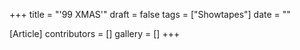 +++
title = "'99 XMAS'"
draft = false
tags = ["Showtapes"]
date = ""

[Article]
contributors = []
gallery = []
+++